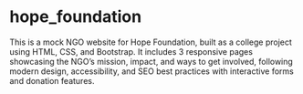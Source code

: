 # hope_foundation
This is a mock NGO website for Hope Foundation, built as a college project using HTML, CSS, and Bootstrap. It includes 3 responsive pages showcasing the NGO’s mission, impact, and ways to get involved, following modern design, accessibility, and SEO best practices with interactive forms and donation features.
